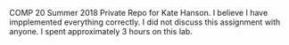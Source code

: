 COMP 20 Summer 2018 Private Repo for Kate Hanson. 
I believe I have impplemented everything correctly. 
I did not discuss this assignment with anyone. 
I spent approximately 3 hours on this lab.
